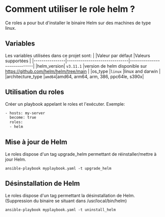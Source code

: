 # Comment utiliser le role helm ?

Ce roles a pour but d'installer le binaire Helm sur des machines de type linux.

## Variables

Les variables utilisées dans ce projet sont:
|                |Valeur par défaut                          |Valeurs supportées                         |
|----------------|-------------------------------|-----------------------------|
|helm_version| `v3.11.1` |version de helm disponible sur <https://github.com/helm/helm/tree/main>            |
|os_type          |`linux`            |linux and darwin           |
|architecture_type          |`amd64`|amd64, arm64, arm, 386, ppc64le, s390x|

## Utilisation du roles

Créer un playbook appelant le roles et l'exécuter. Exemple:

```bash
- hosts: my-server
  become: true
  roles:
  - helm
```

## Mise à jour de Helm

Le roles dispose d'un tag upgrade_helm permettant de réinstaller/mettre à jour Helm.

`ansible-playbook myplaybook.yaml -t upgrade_helm`

## Désinstallation de Helm

Le roles dispose d'un tag permettant la désinstallation de Helm. (Suppression du binaire se situant dans /usr/local/bin/helm)

`ansible-playbook myplaybook.yaml -t uninstall_helm`
